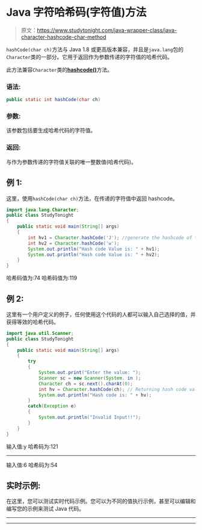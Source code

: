 # Java 字符哈希码(字符值)方法

> 原文：<https://www.studytonight.com/java-wrapper-class/java-character-hashcode-char-method>

`hashCode(char ch)`方法与 Java 1.8 或更高版本兼容，并且是`java.lang`包的`Character`类的一部分。它用于返回作为参数传递的字符值的哈希代码。

此方法兼容`Character`类的[**hashcode()**](https://www.studytonight.com/java-wrapper-class/java-character-hashcode-method)方法。

### 语法:

```java
public static int hashCode(char ch) 
```

### 参数:

该参数包括要生成哈希代码的字符值。

### 返回:

与作为参数传递的字符值关联的唯一整数值(哈希代码)。

## 例 1:

这里，使用`hashCode(char ch)`方法，在传递的字符值中返回 hashcode。

```java
import java.lang.Character;
public class StudyTonight 
{
	public static void main(String[] args) 
	{
		int hv1 = Character.hashCode('J'); //generate the hashcode of the passed argument
		int hv2 = Character.hashCode('w');
		System.out.println("Hash code Value is: " + hv1);
		System.out.println("Hash code Value is: " + hv2);
	}
}
```

哈希码值为:74
哈希码值为:119

## 例 2:

这里有一个用户定义的例子，任何使用这个代码的人都可以输入自己选择的值，并获得等效的哈希代码。

```java
import java.util.Scanner;
public class StudyTonight 
{
	public static void main(String[] args) 
	{
		try 
		{
			System.out.print("Enter the value: ");
			Scanner sc = new Scanner(System. in );
			Character ch = sc.next().charAt(0);
			int hv = Character.hashCode(ch); // Returning hash code value for this object
			System.out.println("Hash code is: " + hv);
		}
		catch(Exception e) 
		{
			System.out.println("Invalid Input!!");
		}
	}
}
```

输入值:y
哈希码为:121
* * * * * * * * * * * * * * * * * *
输入值:6
哈希码为:54

## 实时示例:

在这里，您可以测试实时代码示例。您可以为不同的值执行示例，甚至可以编辑和编写您的示例来测试 Java 代码。

* * *

* * *